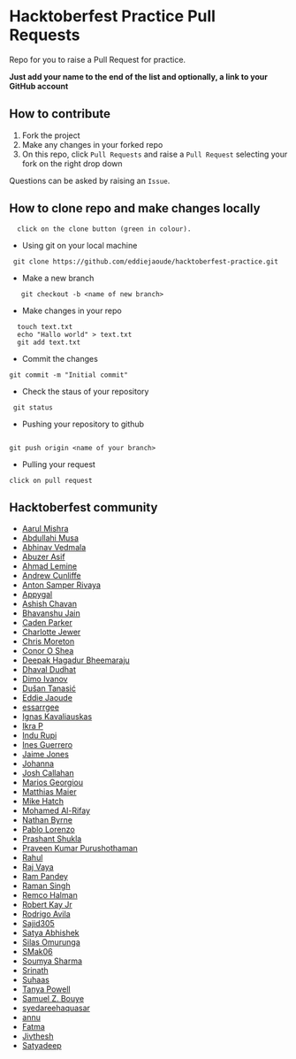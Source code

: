 # Hacktoberfest Practice Pull Requests

Repo for you to raise a Pull Request for practice.

**Just add your name to the end of the list and optionally, a link to your GitHub account**

## How to contribute

1. Fork the project
2. Make any changes in your forked repo
3. On this repo, click `Pull Requests` and raise a `Pull Request` selecting your fork on the right drop down

Questions can be asked by raising an `Issue`.

## How to clone repo and make changes locally

```
  click on the clone button (green in colour).

```

  - Using git on your local machine

```
 git clone https://github.com/eddiejaoude/hacktoberfest-practice.git

 ```

- Make a new branch
```
   git checkout -b <name of new branch>

```

- Make changes in your repo

```
  touch text.txt
  echo "Hallo world" > text.txt
  git add text.txt

 ```
 - Commit the changes

 ```
 git commit -m "Initial commit"
 ```

 - Check the staus of your repository

 ```
  git status

 ```

 - Pushing your repository to github

 ```

 git push origin <name of your branch>

 ```


 - Pulling your request

 ```
 click on pull request

 ```

## Hacktoberfest community
- [Aarul Mishra](https://github.com/Aarul14)
- [Abdullahi Musa](https://github.com/Abdullahi001)
- [Abhinav Vedmala](https://github.com/mrswagbhinav/)
- [Abuzer Asif](https://github.com/abuzerasif)
- [Ahmad Lemine](https://github.com/ahmadlemine/)
- [Andrew Cunliffe](https://github.com/andrew-cunliffe)
- [Anton Samper Rivaya](https://github.com/antonsamper/)
- [Appygal](https://github.com/appygal)
- [Ashish Chavan](https://github.com/AshishChavan98)
- [Bhavanshu Jain](https://github.com/bhavanshu-1112)
- [Caden Parker](https://github.com/Ne0nWinds)
- [Charlotte Jewer](https://github.com/Charlotte990)
- [Chris Moreton](https://github.com/chris-moreton/)
- [Conor O Shea](https://github.com/conoroshea1996)
- [Deepak Hagadur Bheemaraju](https://github.com/deepakhb2)
- [Dhaval Dudhat](https://github.com/dudhatdhavalm)
- [Dimo Ivanov](https://github.com/divanoff)
- [Dušan Tanasić](https://github.com/Duk4/)
- [Eddie Jaoude](https://github.com/eddiejaoude)
- [essarrgee](https://github.com/essarrgee)
- [Ignas Kavaliauskas](https://github.com/ignaskavaliauskas)
- [Ikra P](https://github.com/ikraP)
- [Indu Rupi](https://github.com/indurupi)
- [Ines Guerrero](https://github.com/inesgs12)
- [Jaime Jones](https://github.com/jaime-lynn)
- [Johanna](https://github.com/Johanna-hub)
- [Josh Callahan](https://github.com/joshcallahan)
- [Marios Georgiou](https://github.com/MariosGeorgiou)
- [Matthias Maier](https://github.com/NukeTheFridge)
- [Mike Hatch](https://github.com/mikeshatch)
- [Mohamed Al-Rifay](https://github.com/alrifay)
- [Nathan Byrne](https://github.com/naefun/)
- [Pablo Lorenzo](https://github.com/Ll2NZ/)
- [Prashant Shukla](https://github.com/prashantlv)
- [Praveen Kumar Purushothaman](https://github.com/praveenscience/)
- [Rahul](https://github.com/kohli6010)
- [Raj Vaya](https://github.com/rajvaya)
- [Ram Pandey](https://github.com/ram2510)
- [Raman Singh](https://github.com/ramansingh189)
- [Remco Halman](https://github.com/remcohalman)
- [Robert Kay Jr](https://github.com/RobertKayJr/)
- [Rodrigo Avila](https://github.com/rodrigo398)
- [Sajid305](https://github.com/Sajid305)
- [Satya Abhishek](https://github.com/kashek85)
- [Silas Omurunga](https://github.com/Simbadeveloper)
- [SMak06](https://github.com/SMak06)
- [Soumya Sharma](https://github.com/soumyaa1804)
- [Srinath](https://github.com/srinath1412001)
- [Suhaas](https://github.com/suhaaskataria)
- [Tanya Powell](https://github.com/tanyapowell)
- [Samuel Z. Bouye](https://github.com/zamblebi)
- [syedareehaquasar](https://github.com/syedareehaquasar)
- [annu](https://github.com/annu12340)
- [Fatma](https://github.com/fatmab28)
- [Jivthesh](https://github.com/jivthesh)
- [Satyadeep](https://github.com/satyaRF)
